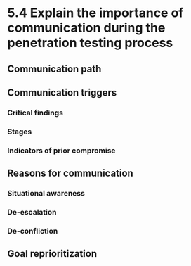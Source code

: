 # 5.4 Explain the importance of communication during the penetration testing process
## Communication path
## Communication triggers
### Critical findings
### Stages
### Indicators of prior compromise
## Reasons for communication
### Situational awareness
### De-escalation
### De-confliction
## Goal reprioritization